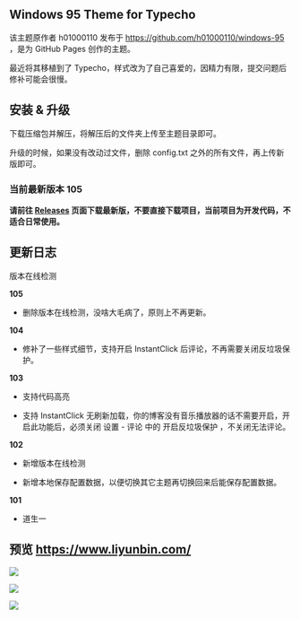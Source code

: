 ## Windows 95 Theme for Typecho

该主题原作者 h01000110 发布于 https://github.com/h01000110/windows-95 ，是为 GitHub Pages 创作的主题。

最近将其移植到了 Typecho，样式改为了自己喜爱的，因精力有限，提交问题后修补可能会很慢。

## 安装 & 升级

下载压缩包并解压，将解压后的文件夹上传至主题目录即可。

升级的时候，如果没有改动过文件，删除 config.txt 之外的所有文件，再上传新版即可。

### 当前最新版本 105

**请前往 [Releases](https://github.com/vitoland/Windows-95-Theme-for-Typecho/releases) 页面下载最新版，不要直接下载项目，当前项目为开发代码，不适合日常使用。**

## 更新日志

版本在线检测

**105**

- 删除版本在线检测，没啥大毛病了，原则上不再更新。

**104**

- 修补了一些样式细节，支持开启 InstantClick 后评论，不再需要关闭反垃圾保护。

**103**

- 支持代码高亮

- 支持 InstantClick 无刷新加载，你的博客没有音乐播放器的话不需要开启，开启此功能后，必须关闭 设置 - 评论 中的 开启反垃圾保护 ，不关闭无法评论。

**102**

- 新增版本在线检测

- 新增本地保存配置数据，以便切换其它主题再切换回来后能保存配置数据。

**101**

- 道生一

## 预览 https://www.liyunbin.com/

![](https://raw.githubusercontent.com/vitoland/Windows-95-Theme-for-Typecho/master/screenshot.png)

![](https://raw.githubusercontent.com/vitoland/Windows-95-Theme-for-Typecho/master/2.png)

![](https://raw.githubusercontent.com/vitoland/Windows-95-Theme-for-Typecho/master/3.png)
